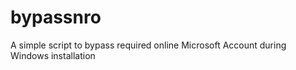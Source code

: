 # bypassnro
A simple script to bypass required online Microsoft Account during Windows installation
